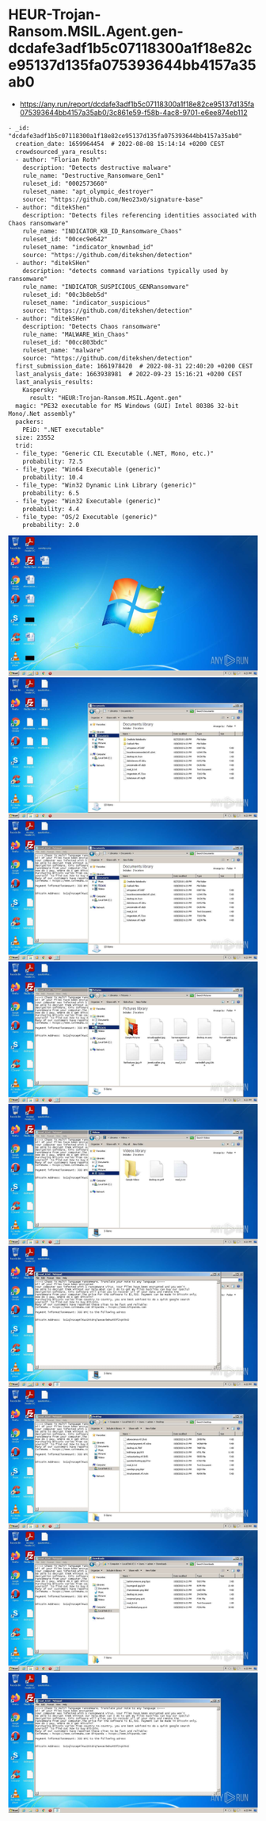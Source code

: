# HEUR-Trojan-Ransom.MSIL.Agent.gen-dcdafe3adf1b5c07118300a1f18e82ce95137d135fa075393644bb4157a35ab0

- https://any.run/report/dcdafe3adf1b5c07118300a1f18e82ce95137d135fa075393644bb4157a35ab0/3c861e59-f58b-4ac8-9701-e6ee874eb112

```
- _id: "dcdafe3adf1b5c07118300a1f18e82ce95137d135fa075393644bb4157a35ab0"
  creation_date: 1659964454  # 2022-08-08 15:14:14 +0200 CEST
  crowdsourced_yara_results: 
  - author: "Florian Roth"
    description: "Detects destructive malware"
    rule_name: "Destructive_Ransomware_Gen1"
    ruleset_id: "0002573660"
    ruleset_name: "apt_olympic_destroyer"
    source: "https://github.com/Neo23x0/signature-base"
  - author: "ditekShen"
    description: "Detects files referencing identities associated with Chaos ransomware"
    rule_name: "INDICATOR_KB_ID_Ransomware_Chaos"
    ruleset_id: "00cec9e642"
    ruleset_name: "indicator_knownbad_id"
    source: "https://github.com/ditekshen/detection"
  - author: "ditekSHen"
    description: "detects command variations typically used by ransomware"
    rule_name: "INDICATOR_SUSPICIOUS_GENRansomware"
    ruleset_id: "00c3b8eb5d"
    ruleset_name: "indicator_suspicious"
    source: "https://github.com/ditekshen/detection"
  - author: "ditekSHen"
    description: "Detects Chaos ransomware"
    rule_name: "MALWARE_Win_Chaos"
    ruleset_id: "00cc803bdc"
    ruleset_name: "malware"
    source: "https://github.com/ditekshen/detection"
  first_submission_date: 1661978420  # 2022-08-31 22:40:20 +0200 CEST
  last_analysis_date: 1663938981  # 2022-09-23 15:16:21 +0200 CEST
  last_analysis_results: 
    Kaspersky: 
      result: "HEUR:Trojan-Ransom.MSIL.Agent.gen"
  magic: "PE32 executable for MS Windows (GUI) Intel 80386 32-bit Mono/.Net assembly"
  packers: 
    PEiD: ".NET executable"
  size: 23552
  trid: 
  - file_type: "Generic CIL Executable (.NET, Mono, etc.)"
    probability: 72.5
  - file_type: "Win64 Executable (generic)"
    probability: 10.4
  - file_type: "Win32 Dynamic Link Library (generic)"
    probability: 6.5
  - file_type: "Win32 Executable (generic)"
    probability: 4.4
  - file_type: "OS/2 Executable (generic)"
    probability: 2.0
```

![3c861e59-f58b-4ac8-9701-e6ee874eb112-1.jpeg](3c861e59-f58b-4ac8-9701-e6ee874eb112-1.jpeg)
![3c861e59-f58b-4ac8-9701-e6ee874eb112-3.jpeg](3c861e59-f58b-4ac8-9701-e6ee874eb112-3.jpeg)
![3c861e59-f58b-4ac8-9701-e6ee874eb112-4.jpeg](3c861e59-f58b-4ac8-9701-e6ee874eb112-4.jpeg)
![3c861e59-f58b-4ac8-9701-e6ee874eb112-5.jpeg](3c861e59-f58b-4ac8-9701-e6ee874eb112-5.jpeg)
![3c861e59-f58b-4ac8-9701-e6ee874eb112-6.jpeg](3c861e59-f58b-4ac8-9701-e6ee874eb112-6.jpeg)
![3c861e59-f58b-4ac8-9701-e6ee874eb112-7.jpeg](3c861e59-f58b-4ac8-9701-e6ee874eb112-7.jpeg)
![3c861e59-f58b-4ac8-9701-e6ee874eb112-11.jpeg](3c861e59-f58b-4ac8-9701-e6ee874eb112-11.jpeg)
![3c861e59-f58b-4ac8-9701-e6ee874eb112-13.jpeg](3c861e59-f58b-4ac8-9701-e6ee874eb112-13.jpeg)
![3c861e59-f58b-4ac8-9701-e6ee874eb112-17.jpeg](3c861e59-f58b-4ac8-9701-e6ee874eb112-17.jpeg)
